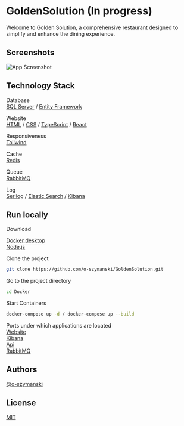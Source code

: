 # GoldenSolution (In progress)

Welcome to Golden Solution, a comprehensive restaurant designed to simplify and enhance the dining experience.

## Screenshots

![App Screenshot](https://via.placeholder.com/468x300?text=App+Screenshot+Here)

## Technology Stack

Database \
[SQL Server]() / [Entity Framework]()

Website \
[HTML]() / [CSS]() / [TypeScript]() / [React]()

Responsiveness \
[Tailwind]()

Cache \
[Redis]()  

Queue \
[RabbitMQ]()

Log \
[Serilog]() / [Elastic Search]() / [Kibana]()

## Run locally

Download

[Docker desktop]() \
[Node.js]()

Clone the project

```bash
git clone https://github.com/o-szymanski/GoldenSolution.git
```

Go to the project directory

```bash
cd Docker
```

Start Containers

```bash
docker-compose up -d / docker-compose up --build
```

Ports under which applications are located \
[Website](http://localhost:5173/) \
[Kibana](http://localhost:5601/app/home#/) \
[Api](http://localhost:8080/swagger/index.html) \
[RabbitMQ](http://localhost:15672/)

## Authors

[@o-szymanski](https://github.com/o-szymanski)

## License

[MIT](https://choosealicense.com/licenses/mit/)
